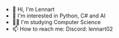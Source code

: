 - 👋 Hi, I'm Lennart
- 👀 I'm interested in Python, C# and AI
- 👨‍🎓 I'm studying Computer Science
- 📫 How to reach me: Discord: lennart02

<!---
lennart02/lennart02 is a ✨ special ✨ repository because its `README.md` (this file) appears on your GitHub profile.
You can click the Preview link to take a look at your changes.
--->
